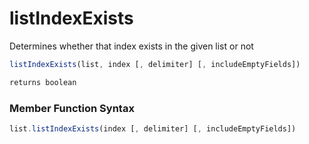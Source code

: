 # listIndexExists

Determines whether that index exists in the given list or not

```javascript
listIndexExists(list, index [, delimiter] [, includeEmptyFields])
```

```javascript
returns boolean
```
### Member Function Syntax

```javascript
list.listIndexExists(index [, delimiter] [, includeEmptyFields])
```
